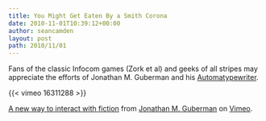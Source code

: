 ```yaml
---
title: You Might Get Eaten By a Smith Corona
date: 2010-11-01T10:39:12+00:00
author: seancamden
layout: post
path: 2010/11/01
---
```

Fans of the classic Infocom games (Zork et al) and geeks of all stripes may appreciate the efforts of Jonathan M. Guberman and his [Automatypewriter](http://upnotnorth.net/projects/typewriter/).
  
{{< vimeo 16311288 >}} 

[A new way to interact with fiction](http://vimeo.com/16311288) from [Jonathan M. Guberman](http://vimeo.com/jmg) on [Vimeo](http://vimeo.com).